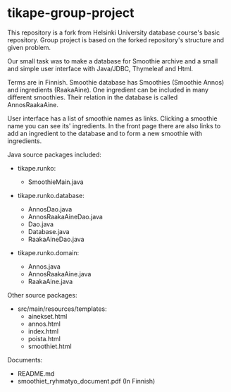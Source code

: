 # tikape-group-project

This repository is a fork from Helsinki University database course's basic repository. Group project is based on the forked repository's structure and given problem.

Our small task was to make a database for Smoothie archive and a small and simple user interface with Java/JDBC, Thymeleaf and Html.

Terms are in Finnish. Smoothie database has Smoothies (Smoothie Annos) and ingredients (RaakaAine). One ingredient can be included in many different smoothies. Their relation in the database is called AnnosRaakaAine.

User interface has a list of smoothie names as links. Clicking a smoothie name you can see its' ingredients. In the front page there are also links to add an ingredient to the database and to form a new smoothie with ingredients.

Java source packages included:
- tikape.runko: 
  - SmoothieMain.java
  
- tikape.runko.database:
  - AnnosDao.java
  - AnnosRaakaAineDao.java
  - Dao.java
  - Database.java
  - RaakaAineDao.java
  
- tikape.runko.domain:
  - Annos.java
  - AnnosRaakaAine.java
  - RaakaAine.java
  
Other source packages:
- src/main/resources/templates:
  - ainekset.html
  - annos.html
  - index.html
  - poista.html
  - smoothiet.html
  
Documents:
- README.md
- smoothiet_ryhmatyo_document.pdf (In Finnish)

